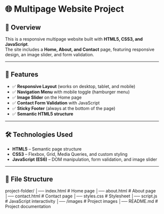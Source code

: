 # 🌐 Multipage Website Project  

## 📌 Overview  
This is a responsive multipage website built with **HTML5, CSS3, and JavaScript**.  
The site includes a **Home, About, and Contact** page, featuring responsive design, an image slider, and form validation.  

---

## 🚀 Features  
- ✅ **Responsive Layout** (works on desktop, tablet, and mobile)  
- ✅ **Navigation Menu** with mobile toggle (hamburger menu)  
- ✅ **Image Slider** on the Home page  
- ✅ **Contact Form Validation** with JavaScript  
- ✅ **Sticky Footer** (always at the bottom of the page)  
- ✅ **Semantic HTML5 structure**  

---

## 🛠️ Technologies Used  
- **HTML5** – Semantic page structure  
- **CSS3** – Flexbox, Grid, Media Queries, and custom styling  
- **JavaScript (ES6)** – DOM manipulation, form validation, and image slider  

---

## 📂 File Structure  
project-folder/
│── index.html # Home page
│── about.html # About page
│── contact.html # Contact page
│── styles.css # Stylesheet
│── script.js # JavaScript interactivity
│── /images # Project images
│── README.md # Project documentation
